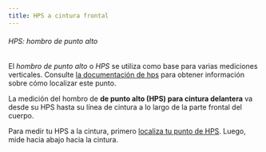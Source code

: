 ```yaml
---
title: HPS a cintura frontal
---
```


<Note>

###### HPS: hombro de punto alto

El _hombro de punto alto_ o _HPS_ se utiliza como base para varias mediciones verticales.
Consulte [la documentación de hps](/docs/measurements/hps/) para obtener información sobre cómo localizar este punto.

</Note>

La medición del hombro de **de punto alto (HPS) para cintura delantera** va desde su HPS hasta su línea de cintura a lo largo de la parte frontal del cuerpo.

Para medir tu HPS a la cintura, primero [localiza tu punto de HPS](/docs/measurements/hps/). Luego, mide hacia abajo hacia la cintura.
